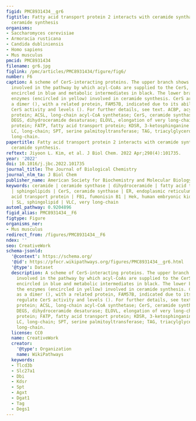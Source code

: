 ```yaml
---
figid: PMC8931434__gr6
figtitle: Fatty acid transport protein 2 interacts with ceramide synthase 2 to promote
  ceramide synthesis
organisms:
- Saccharomyces cerevisiae
- Armoracia rusticana
- Candida dubliniensis
- Homo sapiens
- Mus musculus
pmcid: PMC8931434
filename: gr6.jpg
figlink: /pmc/articles/PMC8931434/figure/fig6/
number: F6
caption: A scheme of CerS-interacting proteins. The upper branch shows the proteins
  involved in the pathway by which acyl-CoAs are supplied to the CerS, with enzymes
  encircled in blue and metabolic intermediates in black. The lower branch shows the
  enzymes (encircled in yellow) involved in ceramide synthesis. CerS are shown as
  a dimer (), with a related protein, FAM57B, indicated due to its ability to regulate
  CerS activity and levels (). For further details, see text. ACBP, acyl-CoA-binding
  protein; ACSL, long-chain acyl-CoA synthetase; CerS, ceramide synthase; DAG, diacylglycerol;
  DEGS, dihydroceramide desaturase; ELOVL, elongation of very long-chain fatty acids
  protein; FATP, fatty acid transport protein; KDSR, 3-ketosphinganine reductase;
  LC, long-chain; SPT, serine palmitoyltransferase; TAG, triacylglycerol; VLC, very
  long-chain.
papertitle: Fatty acid transport protein 2 interacts with ceramide synthase 2 to promote
  ceramide synthesis.
reftext: Jiyoon L. Kim, et al. J Biol Chem. 2022 Apr;298(4):101735.
year: '2022'
doi: 10.1016/j.jbc.2022.101735
journal_title: The Journal of Biological Chemistry
journal_nlm_ta: J Biol Chem
publisher_name: American Society for Biochemistry and Molecular Biology
keywords: ceramide | ceramide synthase | dihydroceramide | fatty acid transport protein
  | sphingolipids | CerS, ceramide synthase | ER, endoplasmic reticulum | FATP, fatty
  acid transport protein | FB1, fumonisin B1 | Hek, human embryonic kidney | LC, long-chain
  | SL, sphingolipid | VLC, very long-chain
automl_pathway: 0.9204896
figid_alias: PMC8931434__F6
figtype: Figure
organisms_ner:
- Mus musculus
redirect_from: /figures/PMC8931434__F6
ndex: ''
seo: CreativeWork
schema-jsonld:
  '@context': https://schema.org/
  '@id': https://pfocr.wikipathways.org/figures/PMC8931434__gr6.html
  '@type': Dataset
  description: A scheme of CerS-interacting proteins. The upper branch shows the proteins
    involved in the pathway by which acyl-CoAs are supplied to the CerS, with enzymes
    encircled in blue and metabolic intermediates in black. The lower branch shows
    the enzymes (encircled in yellow) involved in ceramide synthesis. CerS are shown
    as a dimer (), with a related protein, FAM57B, indicated due to its ability to
    regulate CerS activity and levels (). For further details, see text. ACBP, acyl-CoA-binding
    protein; ACSL, long-chain acyl-CoA synthetase; CerS, ceramide synthase; DAG, diacylglycerol;
    DEGS, dihydroceramide desaturase; ELOVL, elongation of very long-chain fatty acids
    protein; FATP, fatty acid transport protein; KDSR, 3-ketosphinganine reductase;
    LC, long-chain; SPT, serine palmitoyltransferase; TAG, triacylglycerol; VLC, very
    long-chain.
  license: CC0
  name: CreativeWork
  creator:
    '@type': Organization
    name: WikiPathways
  keywords:
  - Tlcd3b
  - Slc27a1
  - Dbi
  - Kdsr
  - Spt
  - Agxt
  - Dgat1
  - Tag
  - Degs1
---
```

